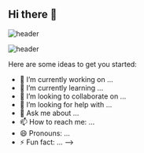## Hi there 👋

![header](https://capsule-render.vercel.app/api?type=waving&color=gradient&height=200&animation=fadeIn&section=footer&text=🚗🚘🚛&fontAlign=70)

![header](https://capsule-render.vercel.app/api?type=venom&color=0:F8E6E0,100:DA81F5&height=300&section=header&text=Gany%20Github!&fontColor=A4A4A4&fontSize=90)

Here are some ideas to get you started:

- 🔭 I’m currently working on ...
- 🌱 I’m currently learning ...
- 👯 I’m looking to collaborate on ...
- 🤔 I’m looking for help with ...
- 💬 Ask me about ...
- 📫 How to reach me: ...
- 😄 Pronouns: ...
- ⚡ Fun fact: ...
-->
